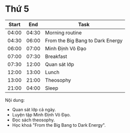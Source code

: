 # Thứ 5

| Start | End   | Task              |
|-------|-------|-------------------|
| 04:00 | 04:30 | Morning routine   |
| 04:30 | 06:00 | From the Big Bang to Dark Energy |
| 06:00 | 07:00 | Minh Định Võ Đạo  |
| 07:00 | 07:30 | Breakfast         |
| 07:30 | 12:00 | Quan sát lớp      |
| 12:00 | 13:00 | Lunch             |
| 13:00 | 21:00 | Theosophy         |
| 21:00 | 04:00 | Sleep             |

Nội dung:

- Quan sát lớp cả ngày.
- Luyện tập Minh Định Võ Đạo.
- Đọc sách theosophy.
- Học khoá "From the Big Bang to Dark Energy".
